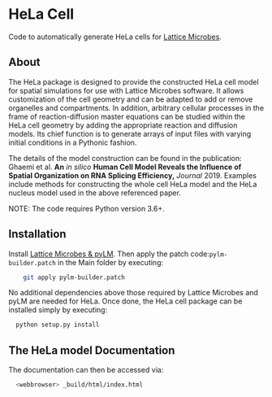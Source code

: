 # HeLa Cell

Code to automatically generate HeLa cells for [Lattice Microbes](http://www.scs.illinois.edu/schulten/lm/index.html).

## About
The HeLa package is designed to provide the constructed HeLa cell model for spatial simulations for use with Lattice Microbes software. It allows customization of the cell geometry and can be adapted to add or remove organelles and compartments. In addition, arbitrary cellular processes in the frame of reaction-diffusion master equations can be studied within the HeLa cell geometry by adding the appropriate reaction and diffusion models. Its chief function is to generate arrays of input files with varying initial conditions in a Pythonic fashion.

The details of the model construction can be found in the publication: Ghaemi et al. **An** *in silico* **Human Cell Model Reveals the Influence of Spatial Organization on RNA Splicing Efficiency,** *Journal* 2019. Examples include methods for constructing the whole cell HeLa model and the HeLa nucleus model used in the above referenced paper.

NOTE: The code requires Python version 3.6+.

## Installation
Install [Lattice Microbes & pyLM](http://www.scs.illinois.edu/schulten/lm/index.html). Then apply the patch code:`pylm-builder.patch` in the Main folder by executing:

``` bash
    git apply pylm-builder.patch
````

No additional dependencies above those required by Lattice Microbes and pyLM are needed for HeLa. Once done, the HeLa cell package can be installed simply by executing:

```bash
  python setup.py install
```

## The HeLa model Documentation

The documentation can then be accessed via:

```bash
  <webbrowser> _build/html/index.html
```


